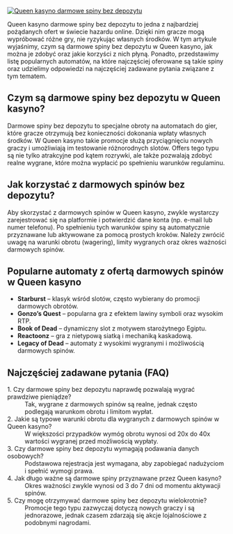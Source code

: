 [![Queen kasyno darmowe spiny bez depozytu](https://123-caf.pages.dev/gitsignup.png)](https://vrmoo.ru/Bt82HjjY)

<div>     <p>Queen kasyno darmowe spiny bez depozytu to jedna z najbardziej pożądanych ofert w świecie hazardu online. Dzięki nim gracze mogą wypróbować różne gry, nie ryzykując własnych środków. W tym artykule wyjaśnimy, czym są darmowe spiny bez depozytu w Queen kasyno, jak można je zdobyć oraz jakie korzyści z nich płyną. Ponadto, przedstawimy listę popularnych automatów, na które najczęściej oferowane są takie spiny oraz udzielimy odpowiedzi na najczęściej zadawane pytania związane z tym tematem.</p>      <h2>Czym są darmowe spiny bez depozytu w Queen kasyno?</h2>   <p>Darmowe spiny bez depozytu to specjalne obroty na automatach do gier, które gracze otrzymują bez konieczności dokonania wpłaty własnych środków. W Queen kasyno takie promocje służą przyciągnięciu nowych graczy i umożliwiają im testowanie różnorodnych slotów. Offers tego typu są nie tylko atrakcyjne pod kątem rozrywki, ale także pozwalają zdobyć realne wygrane, które można wypłacić po spełnieniu warunków regulaminu.</p>      <h2>Jak korzystać z darmowych spinów bez depozytu?</h2>   <p>Aby skorzystać z darmowych spinów w Queen kasyno, zwykle wystarczy zarejestrować się na platformie i potwierdzić dane konta (np. e-mail lub numer telefonu). Po spełnieniu tych warunków spiny są automatycznie przyznawane lub aktywowane za pomocą prostych kroków. Należy zwrócić uwagę na warunki obrotu (wagering), limity wygranych oraz okres ważności darmowych spinów.</p>      <h2>Popularne automaty z ofertą darmowych spinów w Queen kasyno</h2>   <ul>     <li><strong>Starburst</strong> – klasyk wśród slotów, często wybierany do promocji darmowych obrotów.</li>     <li><strong>Gonzo’s Quest</strong> – popularna gra z efektem lawiny symboli oraz wysokim RTP.</li>     <li><strong>Book of Dead</strong> – dynamiczny slot z motywem starożytnego Egiptu.</li>     <li><strong>Reactoonz</strong> – gra z nietypową siatką i mechaniką kaskadową.</li>     <li><strong>Legacy of Dead</strong> – automaty z wysokimi wygranymi i możliwością darmowych spinów.</li>   </ul>      <h2>Najczęściej zadawane pytania (FAQ)</h2>   <dl>     <dt>1. Czy darmowe spiny bez depozytu naprawdę pozwalają wygrać prawdziwe pieniądze?</dt>     <dd>Tak, wygrane z darmowych spinów są realne, jednak często podlegają warunkom obrotu i limitom wypłat.</dd>          <dt>2. Jakie są typowe warunki obrotu dla wygranych z darmowych spinów w Queen kasyno?</dt>     <dd>W większości przypadków wymóg obrotu wynosi od 20x do 40x wartości wygranej przed możliwością wypłaty.</dd>          <dt>3. Czy darmowe spiny bez depozytu wymagają podawania danych osobowych?</dt>     <dd>Podstawowa rejestracja jest wymagana, aby zapobiegać nadużyciom i spełnić wymogi prawa.</dd>          <dt>4. Jak długo ważne są darmowe spiny przyznawane przez Queen kasyno?</dt>     <dd>Okres ważności zwykle wynosi od 3 do 7 dni od momentu aktywacji spinów.</dd>          <dt>5. Czy mogę otrzymywać darmowe spiny bez depozytu wielokrotnie?</dt>     <dd>Promocje tego typu zazwyczaj dotyczą nowych graczy i są jednorazowe, jednak czasem zdarzają się akcje lojalnościowe z podobnymi nagrodami.</dd>   </dl> </div>